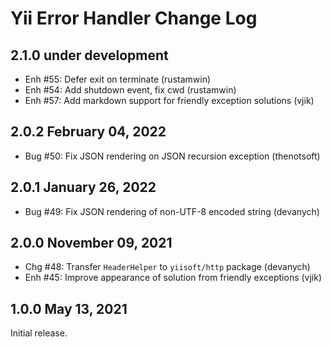 # Yii Error Handler Change Log

## 2.1.0 under development

- Enh #55: Defer exit on terminate (rustamwin)
- Enh #54: Add shutdown event, fix cwd (rustamwin)
- Enh #57: Add markdown support for friendly exception solutions (vjik)

## 2.0.2 February 04, 2022

- Bug #50: Fix JSON rendering on JSON recursion exception (thenotsoft)

## 2.0.1 January 26, 2022

- Bug #49: Fix JSON rendering of non-UTF-8 encoded string (devanych)

## 2.0.0 November 09, 2021

- Chg #48: Transfer `HeaderHelper` to `yiisoft/http` package (devanych)
- Enh #45: Improve appearance of solution from friendly exceptions (vjik)

## 1.0.0 May 13, 2021

Initial release.
